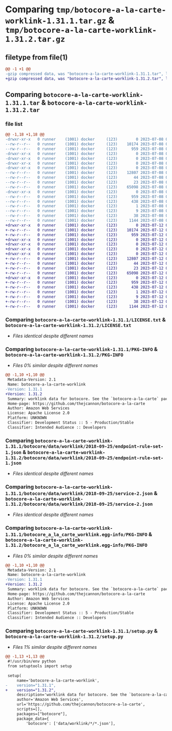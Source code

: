 # Comparing `tmp/botocore-a-la-carte-worklink-1.31.1.tar.gz` & `tmp/botocore-a-la-carte-worklink-1.31.2.tar.gz`

## filetype from file(1)

```diff
@@ -1 +1 @@
-gzip compressed data, was "botocore-a-la-carte-worklink-1.31.1.tar", last modified: Sat Jul  8 01:42:47 2023, max compression
+gzip compressed data, was "botocore-a-la-carte-worklink-1.31.2.tar", last modified: Wed Jul 12 01:45:03 2023, max compression
```

## Comparing `botocore-a-la-carte-worklink-1.31.1.tar` & `botocore-a-la-carte-worklink-1.31.2.tar`

### file list

```diff
@@ -1,18 +1,18 @@
-drwxr-xr-x   0 runner    (1001) docker     (123)        0 2023-07-08 01:42:47.980477 botocore-a-la-carte-worklink-1.31.1/
--rw-r--r--   0 runner    (1001) docker     (123)    10174 2023-07-08 01:42:47.000000 botocore-a-la-carte-worklink-1.31.1/LICENSE.txt
--rw-r--r--   0 runner    (1001) docker     (123)      959 2023-07-08 01:42:47.980477 botocore-a-la-carte-worklink-1.31.1/PKG-INFO
-drwxr-xr-x   0 runner    (1001) docker     (123)        0 2023-07-08 01:42:47.980477 botocore-a-la-carte-worklink-1.31.1/botocore/
-drwxr-xr-x   0 runner    (1001) docker     (123)        0 2023-07-08 01:42:47.980477 botocore-a-la-carte-worklink-1.31.1/botocore/data/
-drwxr-xr-x   0 runner    (1001) docker     (123)        0 2023-07-08 01:42:47.980477 botocore-a-la-carte-worklink-1.31.1/botocore/data/worklink/
-drwxr-xr-x   0 runner    (1001) docker     (123)        0 2023-07-08 01:42:47.980477 botocore-a-la-carte-worklink-1.31.1/botocore/data/worklink/2018-09-25/
--rw-r--r--   0 runner    (1001) docker     (123)    12807 2023-07-08 01:41:59.000000 botocore-a-la-carte-worklink-1.31.1/botocore/data/worklink/2018-09-25/endpoint-rule-set-1.json
--rw-r--r--   0 runner    (1001) docker     (123)       44 2023-07-08 01:41:59.000000 botocore-a-la-carte-worklink-1.31.1/botocore/data/worklink/2018-09-25/examples-1.json
--rw-r--r--   0 runner    (1001) docker     (123)       23 2023-07-08 01:41:59.000000 botocore-a-la-carte-worklink-1.31.1/botocore/data/worklink/2018-09-25/paginators-1.json
--rw-r--r--   0 runner    (1001) docker     (123)    65098 2023-07-08 01:41:59.000000 botocore-a-la-carte-worklink-1.31.1/botocore/data/worklink/2018-09-25/service-2.json
-drwxr-xr-x   0 runner    (1001) docker     (123)        0 2023-07-08 01:42:47.980477 botocore-a-la-carte-worklink-1.31.1/botocore_a_la_carte_worklink.egg-info/
--rw-r--r--   0 runner    (1001) docker     (123)      959 2023-07-08 01:42:47.000000 botocore-a-la-carte-worklink-1.31.1/botocore_a_la_carte_worklink.egg-info/PKG-INFO
--rw-r--r--   0 runner    (1001) docker     (123)      438 2023-07-08 01:42:47.000000 botocore-a-la-carte-worklink-1.31.1/botocore_a_la_carte_worklink.egg-info/SOURCES.txt
--rw-r--r--   0 runner    (1001) docker     (123)        1 2023-07-08 01:42:47.000000 botocore-a-la-carte-worklink-1.31.1/botocore_a_la_carte_worklink.egg-info/dependency_links.txt
--rw-r--r--   0 runner    (1001) docker     (123)        9 2023-07-08 01:42:47.000000 botocore-a-la-carte-worklink-1.31.1/botocore_a_la_carte_worklink.egg-info/top_level.txt
--rw-r--r--   0 runner    (1001) docker     (123)       38 2023-07-08 01:42:47.980477 botocore-a-la-carte-worklink-1.31.1/setup.cfg
--rw-r--r--   0 runner    (1001) docker     (123)     1144 2023-07-08 01:42:47.000000 botocore-a-la-carte-worklink-1.31.1/setup.py
+drwxr-xr-x   0 runner    (1001) docker     (123)        0 2023-07-12 01:45:03.403532 botocore-a-la-carte-worklink-1.31.2/
+-rw-r--r--   0 runner    (1001) docker     (123)    10174 2023-07-12 01:45:03.000000 botocore-a-la-carte-worklink-1.31.2/LICENSE.txt
+-rw-r--r--   0 runner    (1001) docker     (123)      959 2023-07-12 01:45:03.403532 botocore-a-la-carte-worklink-1.31.2/PKG-INFO
+drwxr-xr-x   0 runner    (1001) docker     (123)        0 2023-07-12 01:45:03.403532 botocore-a-la-carte-worklink-1.31.2/botocore/
+drwxr-xr-x   0 runner    (1001) docker     (123)        0 2023-07-12 01:45:03.403532 botocore-a-la-carte-worklink-1.31.2/botocore/data/
+drwxr-xr-x   0 runner    (1001) docker     (123)        0 2023-07-12 01:45:03.403532 botocore-a-la-carte-worklink-1.31.2/botocore/data/worklink/
+drwxr-xr-x   0 runner    (1001) docker     (123)        0 2023-07-12 01:45:03.403532 botocore-a-la-carte-worklink-1.31.2/botocore/data/worklink/2018-09-25/
+-rw-r--r--   0 runner    (1001) docker     (123)    12807 2023-07-12 01:44:12.000000 botocore-a-la-carte-worklink-1.31.2/botocore/data/worklink/2018-09-25/endpoint-rule-set-1.json
+-rw-r--r--   0 runner    (1001) docker     (123)       44 2023-07-12 01:44:12.000000 botocore-a-la-carte-worklink-1.31.2/botocore/data/worklink/2018-09-25/examples-1.json
+-rw-r--r--   0 runner    (1001) docker     (123)       23 2023-07-12 01:44:12.000000 botocore-a-la-carte-worklink-1.31.2/botocore/data/worklink/2018-09-25/paginators-1.json
+-rw-r--r--   0 runner    (1001) docker     (123)    65098 2023-07-12 01:44:12.000000 botocore-a-la-carte-worklink-1.31.2/botocore/data/worklink/2018-09-25/service-2.json
+drwxr-xr-x   0 runner    (1001) docker     (123)        0 2023-07-12 01:45:03.403532 botocore-a-la-carte-worklink-1.31.2/botocore_a_la_carte_worklink.egg-info/
+-rw-r--r--   0 runner    (1001) docker     (123)      959 2023-07-12 01:45:03.000000 botocore-a-la-carte-worklink-1.31.2/botocore_a_la_carte_worklink.egg-info/PKG-INFO
+-rw-r--r--   0 runner    (1001) docker     (123)      438 2023-07-12 01:45:03.000000 botocore-a-la-carte-worklink-1.31.2/botocore_a_la_carte_worklink.egg-info/SOURCES.txt
+-rw-r--r--   0 runner    (1001) docker     (123)        1 2023-07-12 01:45:03.000000 botocore-a-la-carte-worklink-1.31.2/botocore_a_la_carte_worklink.egg-info/dependency_links.txt
+-rw-r--r--   0 runner    (1001) docker     (123)        9 2023-07-12 01:45:03.000000 botocore-a-la-carte-worklink-1.31.2/botocore_a_la_carte_worklink.egg-info/top_level.txt
+-rw-r--r--   0 runner    (1001) docker     (123)       38 2023-07-12 01:45:03.403532 botocore-a-la-carte-worklink-1.31.2/setup.cfg
+-rw-r--r--   0 runner    (1001) docker     (123)     1144 2023-07-12 01:45:03.000000 botocore-a-la-carte-worklink-1.31.2/setup.py
```

### Comparing `botocore-a-la-carte-worklink-1.31.1/LICENSE.txt` & `botocore-a-la-carte-worklink-1.31.2/LICENSE.txt`

 * *Files identical despite different names*

### Comparing `botocore-a-la-carte-worklink-1.31.1/PKG-INFO` & `botocore-a-la-carte-worklink-1.31.2/PKG-INFO`

 * *Files 0% similar despite different names*

```diff
@@ -1,10 +1,10 @@
 Metadata-Version: 2.1
 Name: botocore-a-la-carte-worklink
-Version: 1.31.1
+Version: 1.31.2
 Summary: worklink data for botocore. See the `botocore-a-la-carte` package for more info.
 Home-page: https://github.com/thejcannon/botocore-a-la-carte
 Author: Amazon Web Services
 License: Apache License 2.0
 Platform: UNKNOWN
 Classifier: Development Status :: 5 - Production/Stable
 Classifier: Intended Audience :: Developers
```

### Comparing `botocore-a-la-carte-worklink-1.31.1/botocore/data/worklink/2018-09-25/endpoint-rule-set-1.json` & `botocore-a-la-carte-worklink-1.31.2/botocore/data/worklink/2018-09-25/endpoint-rule-set-1.json`

 * *Files identical despite different names*

### Comparing `botocore-a-la-carte-worklink-1.31.1/botocore/data/worklink/2018-09-25/service-2.json` & `botocore-a-la-carte-worklink-1.31.2/botocore/data/worklink/2018-09-25/service-2.json`

 * *Files identical despite different names*

### Comparing `botocore-a-la-carte-worklink-1.31.1/botocore_a_la_carte_worklink.egg-info/PKG-INFO` & `botocore-a-la-carte-worklink-1.31.2/botocore_a_la_carte_worklink.egg-info/PKG-INFO`

 * *Files 0% similar despite different names*

```diff
@@ -1,10 +1,10 @@
 Metadata-Version: 2.1
 Name: botocore-a-la-carte-worklink
-Version: 1.31.1
+Version: 1.31.2
 Summary: worklink data for botocore. See the `botocore-a-la-carte` package for more info.
 Home-page: https://github.com/thejcannon/botocore-a-la-carte
 Author: Amazon Web Services
 License: Apache License 2.0
 Platform: UNKNOWN
 Classifier: Development Status :: 5 - Production/Stable
 Classifier: Intended Audience :: Developers
```

### Comparing `botocore-a-la-carte-worklink-1.31.1/setup.py` & `botocore-a-la-carte-worklink-1.31.2/setup.py`

 * *Files 1% similar despite different names*

```diff
@@ -1,13 +1,13 @@
 #!/usr/bin/env python
 from setuptools import setup
 
 setup(
     name='botocore-a-la-carte-worklink',
-    version="1.31.1",
+    version="1.31.2",
     description='worklink data for botocore. See the `botocore-a-la-carte` package for more info.',
     author='Amazon Web Services',
     url='https://github.com/thejcannon/botocore-a-la-carte',
     scripts=[],
     packages=["botocore"],
     package_data={
         'botocore': ['data/worklink/*/*.json'],
```


